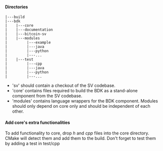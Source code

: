 #### Directories
```
|---build
|---bdk
|    |---core
|    |---documentation
|    |---bitcoin-sv
|    |---modules
|         |---example
|         |---java
|         |---python
|         |---...
|    |---test
|         |---cpp
|         |---java
|         |---python
|         |---...
```

 - 'sv' should contain a checkout of the SV codebase. 
 - 'core' contains files required to build the BDK as a stand-alone component from the SV codebase.
 - 'modules' contains language wrappers for the BDK component. Modules should only depend on core only and should be independent of each other.

#### Add core's extra functionalities
To add functionality to core, drop *h* and *cpp* files into the core directory. CMake will detect them and add them to the build.
Don't forget to test them by adding a test in test/cpp

